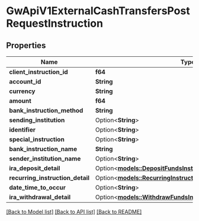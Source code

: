 # GwApiV1ExternalCashTransfersPostRequestInstruction

## Properties

Name | Type | Description | Notes
------------ | ------------- | ------------- | -------------
**client_instruction_id** | **f64** |  |
**account_id** | **String** |  |
**currency** | **String** |  |
**amount** | **f64** |  |
**bank_instruction_method** | **String** |  |
**sending_institution** | Option<**String**> |  | [optional]
**identifier** | Option<**String**> |  | [optional]
**special_instruction** | Option<**String**> |  | [optional]
**bank_instruction_name** | **String** |  |
**sender_institution_name** | Option<**String**> |  | [optional]
**ira_deposit_detail** | Option<[**models::DepositFundsInstructionIraDepositDetail**](DepositFundsInstruction_iraDepositDetail.md)> |  | [optional]
**recurring_instruction_detail** | Option<[**models::RecurringInstructionDetail**](RecurringInstructionDetail.md)> |  | [optional]
**date_time_to_occur** | Option<**String**> |  | [optional]
**ira_withdrawal_detail** | Option<[**models::WithdrawFundsInstructionIraWithdrawalDetail**](WithdrawFundsInstruction_iraWithdrawalDetail.md)> |  | [optional]

[[Back to Model list]](../README.md#documentation-for-models) [[Back to API list]](../README.md#documentation-for-api-endpoints) [[Back to README]](../README.md)
